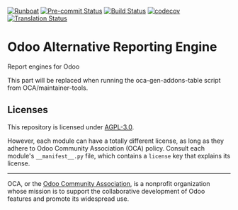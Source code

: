 
[![Runboat](https://img.shields.io/badge/runboat-Try%20me-875A7B.png)](https://runboat.odoo-community.org/builds?repo=OCA/reporting-engine&target_branch=12.0)
[![Pre-commit Status](https://github.com/OCA/reporting-engine/actions/workflows/pre-commit.yml/badge.svg?branch=12.0)](https://github.com/OCA/reporting-engine/actions/workflows/pre-commit.yml?query=branch%3A12.0)
[![Build Status](https://github.com/OCA/reporting-engine/actions/workflows/test.yml/badge.svg?branch=12.0)](https://github.com/OCA/reporting-engine/actions/workflows/test.yml?query=branch%3A12.0)
[![codecov](https://codecov.io/gh/OCA/reporting-engine/branch/12.0/graph/badge.svg)](https://codecov.io/gh/OCA/reporting-engine)
[![Translation Status](https://translation.odoo-community.org/widgets/reporting-engine-12-0/-/svg-badge.svg)](https://translation.odoo-community.org/engage/reporting-engine-12-0/?utm_source=widget)

<!-- /!\ do not modify above this line -->

# Odoo Alternative Reporting Engine


Report engines for Odoo

<!-- /!\ do not modify below this line -->

<!-- prettier-ignore-start -->

[//]: # (addons)

This part will be replaced when running the oca-gen-addons-table script from OCA/maintainer-tools.

[//]: # (end addons)

<!-- prettier-ignore-end -->

## Licenses

This repository is licensed under [AGPL-3.0](LICENSE).

However, each module can have a totally different license, as long as they adhere to Odoo Community Association (OCA)
policy. Consult each module's `__manifest__.py` file, which contains a `license` key
that explains its license.

----
OCA, or the [Odoo Community Association](http://odoo-community.org/), is a nonprofit
organization whose mission is to support the collaborative development of Odoo features
and promote its widespread use.

